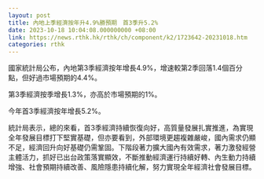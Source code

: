 ```yaml
---
layout: post
title: 內地上季經濟按年升4.9%勝預期　首3季升5.2%
date: 2023-10-18 10:04:08.000000000 +08:00
link: https://news.rthk.hk/rthk/ch/component/k2/1723642-20231018.htm
categories: rthk
---
```


國家統計局公布，內地第3季經濟按年增長4.9%，增速較第2季回落1.4個百分點，但好過市場預期的4.4%。

第3季經濟按季增長1.3%，亦高於市場預期的1%。

今年首3季經濟按年增長5.2%。

統計局表示，總的來看，首3季經濟持續恢復向好，高質量發展扎實推進，為實現全年發展目標打下堅實基礎，但亦要看到，外部環境更趨複雜嚴峻，國內需求仍顯不足，經濟回升向好基礎仍需鞏固。下階段著力擴大國內有效需求，著力激發經營主體活力，抓好已出台政策落實顯效，不斷推動經濟運行持續好轉、內生動力持續增強、社會預期持續改善、風險隱患持續化解，努力實現全年經濟社會發展目標。
